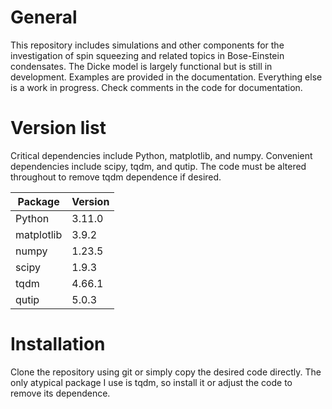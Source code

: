 # General
This repository includes simulations and other components for the investigation of spin squeezing and related topics in Bose-Einstein condensates. The Dicke model is largely functional but is still in development. Examples are provided in the documentation. Everything else is a work in progress. Check comments in the code for documentation.

# Version list
Critical dependencies include Python, matplotlib, and numpy. Convenient dependencies include scipy, tqdm, and qutip. The code must be altered throughout to remove tqdm dependence if desired.

| Package    | Version  |
|------------|----------|
| Python     | 3.11.0   |
| matplotlib | 3.9.2    |
| numpy      | 1.23.5   |
| scipy      | 1.9.3    |
| tqdm       | 4.66.1   |
| qutip      | 5.0.3    |

# Installation
Clone the repository using git or simply copy the desired code directly. The only atypical package I use is tqdm, so install it or adjust the code to remove its dependence.
